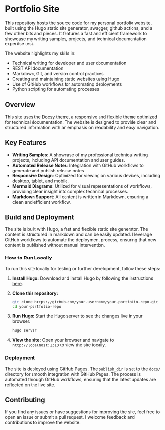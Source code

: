 
# Portfolio Site

This repository hosts the source code for my personal portfolio website, built using the Hugo static site generator, swagger, github actions, and a few other bits and pieces. It features a fast and efficient framework to showcase my writing samples, projects, and technical documentation expertise test. 

The website highlights my skills in:
- Technical writing for developer and user documentation
- REST API documentation
- Markdown, Git, and version control practices
- Creating and maintaining static websites using Hugo
- Use of GitHub workflows for automating deployments
- Python scripting for automating processes

## Overview

This site uses the [Docsy theme](https://github.com/google/docsy), a responsive and flexible theme optimized for technical documentation. The website is designed to provide clear and structured information with an emphasis on readability and easy navigation.

## Key Features

- **Writing Samples**: A showcase of my professional technical writing projects, including API documentation and user guides.
- **Automated Release Notes**: Integration with GitHub workflows to generate and publish release notes.
- **Responsive Design**: Optimized for viewing on various devices, including desktop, tablet, and mobile.
- **Mermaid Diagrams**: Utilized for visual representations of workflows, providing clear insight into complex technical processes.
- **Markdown Support**: All content is written in Markdown, ensuring a clean and efficient workflow.
  
## Build and Deployment

The site is built with Hugo, a fast and flexible static site generator. The content is structured in markdown and can be easily updated. I leverage GitHub workflows to automate the deployment process, ensuring that new content is published without manual intervention.

### How to Run Locally

To run this site locally for testing or further development, follow these steps:

1. **Install Hugo:**
   Download and install Hugo by following the instructions [here](https://gohugo.io/getting-started/installing/).

2. **Clone this repository:**
   ```bash
   git clone https://github.com/your-username/your-portfolio-repo.git
   cd your-portfolio-repo
   ```

3. **Run Hugo:**
   Start the Hugo server to see the changes live in your browser.
   ```bash
   hugo server
   ```

4. **View the site:**
   Open your browser and navigate to `http://localhost:1313` to view the site locally.

### Deployment

The site is deployed using GitHub Pages. The `publish_dir` is set to the `docs/` directory for smooth integration with GitHub Pages. The process is automated through GitHub workflows, ensuring that the latest updates are reflected on the live site.

## Contributing

If you find any issues or have suggestions for improving the site, feel free to open an issue or submit a pull request. I welcome feedback and contributions to improve the website.

